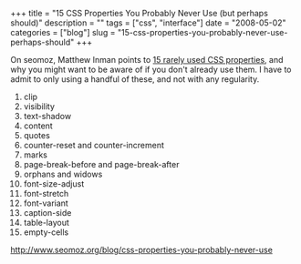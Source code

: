 +++
title = "15 CSS Properties You Probably Never Use (but perhaps should)"
description = ""
tags = ["css", "interface"]
date = "2008-05-02"
categories = ["blog"]
slug = "15-css-properties-you-probably-never-use-perhaps-should"
+++



<p>On seomoz, Matthew Inman points to <a href="http://www.seomoz.org/blog/css-properties-you-probably-never-use">15 rarely used CSS properties</a>, and why you might want to be aware of if you don't already use them. I have to admit to only using a handful of these, and not with any regularity.</p>
<ol>
<li>clip</li>
<li>visibility</li>
<li>text-shadow</li>
<li>content</li>
<li>quotes</li>
<li>counter-reset and counter-increment</li>
<li>marks</li>
<li>page-break-before  and page-break-after</li>
<li>orphans and widows</li>
<li>font-size-adjust</li>
<li>font-stretch</li>
<li>font-variant</li>
<li>caption-side</li>
<li>table-layout</li>
<li>empty-cells</li>
</ol>
    
  <a href="http://www.seomoz.org/blog/css-properties-you-probably-never-use">http://www.seomoz.org/blog/css-properties-you-probably-never-use</a>
